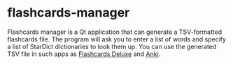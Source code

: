 # flashcards-manager
Flashcards manager is a Qt application that can generate a TSV-formatted flashcards file. The program will ask you to enter a list of words and specify a list of StarDict dictionaries to look them up. You can use the generated TSV file in such apps as [Flashcards Deluxe](http://flashcardsdeluxe.com/flashcards/) and [Anki](https://apps.ankiweb.net/).
